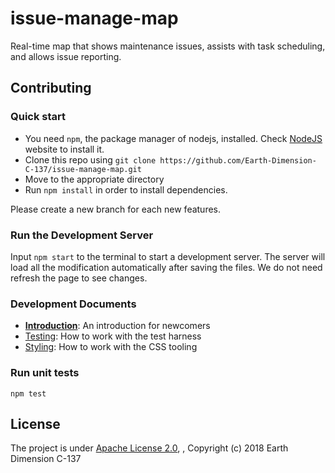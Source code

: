 # issue-manage-map
Real-time map that shows maintenance issues, assists with task scheduling, and allows issue reporting.

## Contributing
### Quick start
- You need `npm`, the package manager of nodejs, installed. Check [NodeJS](https://nodejs.org/en/) website to install it.
- Clone this repo using `git clone https://github.com/Earth-Dimension-C-137/issue-manage-map.git`
- Move to the appropriate directory
- Run `npm install` in order to install dependencies.

Please create a new branch for each new features.

### Run the Development Server
Input `npm start` to the terminal to start a development server.
The server will load all the modification automatically after saving the files.
We do not need refresh the page to see changes.

### Development Documents
- [**Introduction**](documents/intro.md): An introduction for newcomers
- [Testing](documents/test.md): How to work with the test harness
- [Styling](documents/css.md): How to work with the CSS tooling

### Run unit tests
`npm test`

## License
The project is under [Apache License 2.0](LICENSE), , Copyright (c) 2018 Earth Dimension C-137
